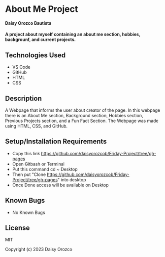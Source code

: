 #  About Me Project

#### Daisy Orozco Bautista

#### A project about myself containing an about me section, hobbies, backgrounf, and current projects.

## Technologies Used

* VS Code 
* GitHub
* HTML
* CSS

## Description

A Webpage that informs the user about creator of the page. In this webpage there is an About Me section, Background section, Hobbies section, Previous Projects section, and a Fun Fact Section. The Webpage was made using HTML, CSS, and GitHub.

## Setup/Installation Requirements

* Copy this link https://github.com/daisyorozcob/Friday-Project/tree/gh-pages
* Open Gitbash or Terminal
* Put this command cd ~ Desktop 
* Then put "Clone https://github.com/daisyorozcob/Friday-Project/tree/gh-pages" into desktop
* Once Done access will be available on Desktop



## Known Bugs

* No Known Bugs

## License

MIT

Copyright (c) 2023 Daisy Orozco
